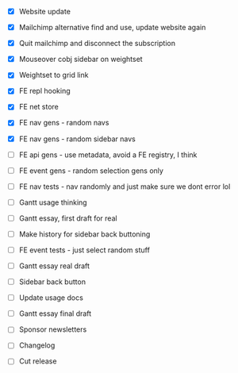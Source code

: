 - [x] Website update
- [x] Mailchimp alternative find and use, update website again
- [x] Quit mailchimp and disconnect the subscription

- [x] Mouseover cobj sidebar on weightset
- [x] Weightset to grid link
- [x] FE repl hooking

- [x] FE net store
- [x] FE nav gens - random navs
- [x] FE nav gens - random sidebar navs

- [ ] FE api gens - use metadata, avoid a FE registry, I think
- [ ] FE event gens - random selection gens only
- [ ] FE nav tests - nav randomly and just make sure we dont error lol
- [ ] Gantt usage thinking
- [ ] Gantt essay, first draft for real
- [ ] Make history for sidebar back buttoning

- [ ] FE event tests - just select random stuff
- [ ] Gantt essay real draft
- [ ] Sidebar back button
- [ ] Update usage docs

- [ ] Gantt essay final draft
- [ ] Sponsor newsletters
- [ ] Changelog
- [ ] Cut release
